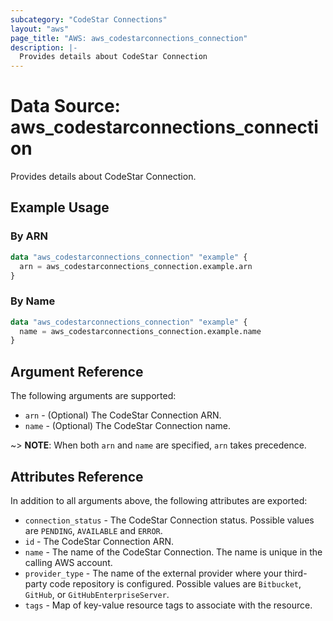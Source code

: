 ```yaml
---
subcategory: "CodeStar Connections"
layout: "aws"
page_title: "AWS: aws_codestarconnections_connection"
description: |-
  Provides details about CodeStar Connection
---
```


# Data Source: aws_codestarconnections_connection

Provides details about CodeStar Connection.

## Example Usage

### By ARN

```terraform
data "aws_codestarconnections_connection" "example" {
  arn = aws_codestarconnections_connection.example.arn
}
```

### By Name

```terraform
data "aws_codestarconnections_connection" "example" {
  name = aws_codestarconnections_connection.example.name
}
```

## Argument Reference

The following arguments are supported:

* `arn` - (Optional) The CodeStar Connection ARN.
* `name` - (Optional) The CodeStar Connection name.

~> **NOTE**: When both `arn` and `name` are specified, `arn` takes precedence.

## Attributes Reference

In addition to all arguments above, the following attributes are exported:

* `connection_status` - The CodeStar Connection status. Possible values are `PENDING`, `AVAILABLE` and `ERROR`.
* `id` - The CodeStar Connection ARN.
* `name` - The name of the CodeStar Connection. The name is unique in the calling AWS account.
* `provider_type` - The name of the external provider where your third-party code repository is configured. Possible values are `Bitbucket`, `GitHub`, or `GitHubEnterpriseServer`.
* `tags` - Map of key-value resource tags to associate with the resource.
